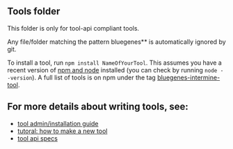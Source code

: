 ## Tools folder

This folder is only for tool-api compliant tools.

Any file/folder matching the pattern bluegenes** is automatically ignored by git.

To install a tool, run `npm install NameOfYourTool`. This assumes you have a
recent version of [npm and node](https://nodejs.org/en/download/) installed (you can check by running `node --version`). A full list of tools is on npm under the tag
[bluegenes-intermine-tool](https://www.npmjs.com/search?q=keywords:bluegenes-intermine-tool).

## For more details about writing tools, see:

- [tool admin/installation guide](docs/tools.md)
- [tutoral: how to make a new tool](docs/tool-api-tutorial)
- [tool api specs](docs/tool-api-tutorial)
